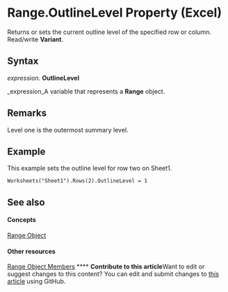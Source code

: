 
# Range.OutlineLevel Property (Excel)

Returns or sets the current outline level of the specified row or column. Read/write  **Variant**.


## Syntax

 _expression_. **OutlineLevel**

 _expression_A variable that represents a  **Range** object.


## Remarks

Level one is the outermost summary level.


## Example

This example sets the outline level for row two on Sheet1.


```
Worksheets("Sheet1").Rows(2).OutlineLevel = 1
```


## See also


#### Concepts


 [Range Object](b8207778-0dcc-4570-1234-f130532cc8cd.md)
#### Other resources


 [Range Object Members](4336bf81-1e63-7e44-1792-baf366a027a7.md)
****   **Contribute to this article**Want to edit or suggest changes to this content? You can edit and submit changes to  [this article](https://github.com/jhershey00/VBA_Excel_Test/OpenXMLCon/articles/bdab08a4-3576-4a65-2556-43ed9e9a576e.md) using GitHub.

